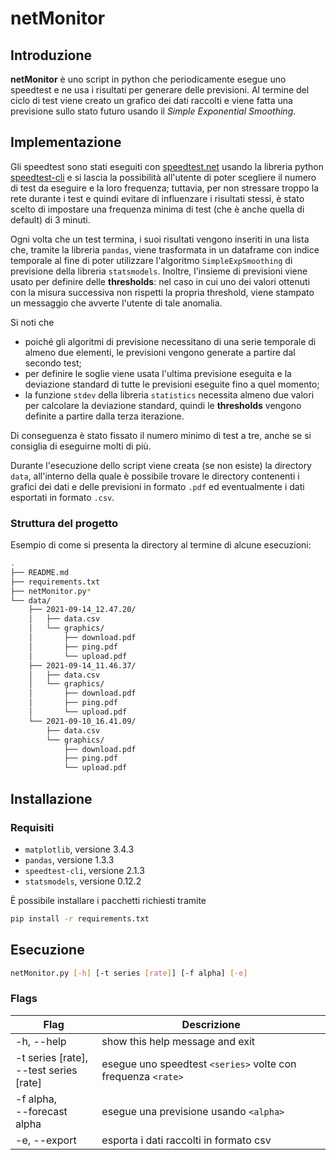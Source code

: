 # netMonitor

## Introduzione

**netMonitor** è uno script in python che periodicamente esegue uno speedtest e ne usa i risultati per generare delle previsioni.
Al termine del ciclo di test viene creato un grafico dei dati raccolti e viene fatta una previsione sullo stato futuro usando il *Simple Exponential Smoothing*.

## Implementazione

Gli speedtest sono stati eseguiti con [speedtest.net](https://www.speedtest.net/) usando la libreria python [speedtest-cli](https://pypi.org/project/speedtest-cli/) e si lascia la possibilità all'utente di poter scegliere il numero di test da eseguire e la loro frequenza; tuttavia, per non stressare troppo la rete durante i test e quindi evitare di influenzare i risultati stessi, è stato scelto di impostare una frequenza minima di test (che è anche quella di default) di 3 minuti.

Ogni volta che un test termina, i suoi risultati vengono inseriti in una lista che, tramite la libreria `pandas`, viene trasformata in un dataframe con indice temporale al fine di poter utilizzare l'algoritmo `SimpleExpSmoothing` di previsione della libreria `statsmodels`.
Inoltre, l'insieme di previsioni viene usato per definire delle **thresholds**: nel caso in cui uno dei valori ottenuti con la misura successiva non rispetti la propria threshold, viene stampato un messaggio che avverte l'utente di tale anomalia.

Si noti che

-  poiché gli algoritmi di previsione necessitano di una serie temporale di almeno due elementi, le previsioni vengono generate a partire dal secondo test;
- per definire le soglie viene usata l'ultima previsione eseguita e la deviazione standard di tutte le previsioni eseguite fino a quel momento;
- la funzione `stdev` della libreria `statistics` necessita almeno due valori per calcolare la deviazione standard, quindi le **thresholds** vengono definite a partire dalla terza iterazione.

Di conseguenza è stato fissato il numero minimo di test a tre, anche se si consiglia di eseguirne molti di più.

Durante l'esecuzione dello script viene creata (se non esiste) la directory `data`, all'interno della quale è possibile trovare le directory contenenti i grafici dei dati e delle previsioni in formato `.pdf` ed eventualmente i dati esportati in formato `.csv`.

### Struttura del progetto

Esempio di come si presenta la directory al termine di alcune esecuzioni:

```bash
.
├── README.md
├── requirements.txt
├── netMonitor.py*
└── data/
    ├── 2021-09-14_12.47.20/
    │   ├── data.csv
    │   └── graphics/
    │       ├── download.pdf
    │       ├── ping.pdf
    │       └── upload.pdf
    ├── 2021-09-14_11.46.37/
    │   ├── data.csv
    │   └── graphics/
    │       ├── download.pdf
    │       ├── ping.pdf
    │       └── upload.pdf
    └── 2021-09-10_16.41.09/
        ├── data.csv
        └── graphics/
            ├── download.pdf
            ├── ping.pdf
            └── upload.pdf
```

## Installazione

### Requisiti

- `matplotlib`, versione 3.4.3
- `pandas`, versione 1.3.3
- `speedtest-cli`, versione 2.1.3
- `statsmodels`, versione 0.12.2

È possibile installare i pacchetti richiesti tramite

```bash
pip install -r requirements.txt
```

## Esecuzione

```bash
netMonitor.py [-h] [-t series [rate]] [-f alpha] [-e]
```
### Flags

| Flag                                          | Descrizione                                                  |
|-----------------------------------------------|--------------------------------------------------------------|
| -h, --help                                    | show this help message and exit                              |
| -t series [rate],<br/> --test series [rate]   | esegue uno speedtest `<series>` volte con frequenza `<rate>` |
| -f alpha,<br/> --forecast alpha               | esegue una previsione usando `<alpha>`                       |
| -e, --export                                  | esporta i dati raccolti in formato csv                       |
